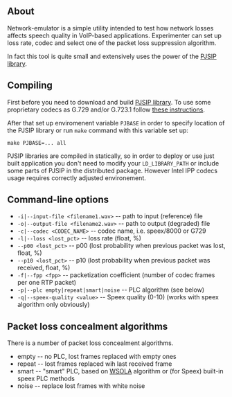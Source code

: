 About
-------
Network-emulator is a simple utility intended to test how network losses
affects speech quality in VoIP-based applications. Experimenter can set up loss
rate, codec and select one of the packet loss suppression algorithm.

In fact this tool is quite small and extensively uses the power of the [PJSIP
library][1].

Compiling
-----------

First before you need to download and build [PJSIP library][1]. To use some
proprietary codecs as G.729 and/or G.723.1 follow [these instructions][2].

After that set up enviromenent variable `PJBASE` in order to specify location of
the PJSIP library or run `make` command with this variable set up:

    make PJBASE=... all

PJSIP libraries are compiled in statically, so in order to deploy or use just
built application you don't need to modify your `LD_LIBRARY_PATH` or include
some parts of PJSIP in the distributed package. However Intel IPP codecs usage
requires correctly adjusted environement.

Command-line options
-----------------------


 - `-i|--input-file <filename1.wav>` -- path to input (reference) file
 - `-o|--output-file <filename2.wav>` -- path to output (degraded) file
 - `-c|--codec <CODEC_NAME>` -- codec name, i.e. speex/8000  or G729
 - `-l|--loss <lost_pct>` -- loss rate (float, %)
 - `--p00 <lost_pct>` -- p00 (lost probability when previous packet was lost, float, %)
 - `--p10 <lost_pct>` -- p10 (lost probability when previous packet was received, float, %)
 - `-f|--fpp <fpp>` -- packetization coefficient (number of codec frames per one RTP packet)
 - `-p|--plc empty|repeat|smart|noise` -- PLC algorithm (see below)
 - `-q|--speex-quality <value>` -- Speex quality (0-10) (works with speex algorithm only obviously)


Packet loss concealment algorithms
------------------------------------

There is a number of packet loss concealment algorithms.

 - empty -- no PLC, lost frames replaced with empty ones
 - repeat -- lost frames replaced wih last received frame
 - smart -- "smart" PLC, based on [WSOLA][3] algorithm or (for Speex) built-in
 speex PLC methods
 - noise -- replace lost frames with white noise


[1]: http://www.pjsip.org
[2]: http://trac.pjsip.org/repos/wiki/Intel_IPP_Codecs "Using Intel IPP with PJMEDIA"
[3]: http://www.pjsip.org/pjmedia/docs/html/group__PJMED__WSOLA.htm "WSOLA"

